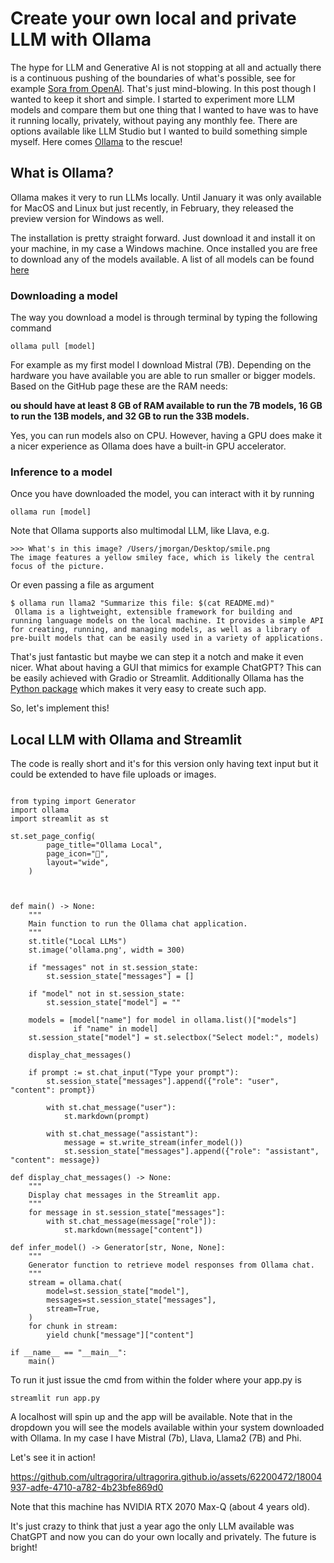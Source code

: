 # Create your own local and private LLM with Ollama 

The hype for LLM and Generative AI is not stopping at all and actually there is a continuous pushing of the boundaries of what's possible, see for example [Sora from OpenAI](https://openai.com/sora). That's just mind-blowing. 
In this post though I wanted to keep it short and simple. I started to experiment more LLM models and compare them but one thing that I wanted to have was to have it running locally, privately, without paying any monthly fee. There are options available like LLM Studio but I wanted to build something simple myself. Here comes [Ollama](https://ollama.com/) to the rescue! 


## What is Ollama?

Ollama makes it very to run LLMs locally. Until January it was only available for MacOS and Linux but just recently, in February, they released the preview version for Windows as well. 

The installation is pretty straight forward. Just download it and install it on your machine, in my case a Windows machine.
Once installed you are free to download any of the models available. A list of all models can be found [here](https://ollama.com/library)

### Downloading a model

The way you download a model is through terminal by typing the following command

```
ollama pull [model]
```
For example as my first model I download Mistral (7B). Depending on the hardware you have available you are able to run smaller or bigger models. Based on the GitHub page these are the RAM needs:

**ou should have at least 8 GB of RAM available to run the 7B models, 16 GB to run the 13B models, and 32 GB to run the 33B models.**

Yes, you can run models also on CPU. However, having a GPU does make it a nicer experience as Ollama does have a built-in GPU accelerator. 

### Inference to a model

Once you have downloaded the model, you can interact with it by running 

```
ollama run [model]
```

Note that Ollama supports also multimodal LLM, like Llava, e.g.

```
>>> What's in this image? /Users/jmorgan/Desktop/smile.png
The image features a yellow smiley face, which is likely the central focus of the picture.
```

Or even passing a file as argument

```
$ ollama run llama2 "Summarize this file: $(cat README.md)"
 Ollama is a lightweight, extensible framework for building and running language models on the local machine. It provides a simple API for creating, running, and managing models, as well as a library of pre-built models that can be easily used in a variety of applications.
```

That's just fantastic but maybe we can step it a notch and make it even nicer. What about having a GUI that mimics for example ChatGPT? This can be easily achieved with Gradio or Streamlit. Additionally Ollama has the [Python package](https://pypi.org/project/ollama/) which makes it very easy to create such app. 

So, let's implement this!


## Local LLM with Ollama and Streamlit

The code is really short and it's for this version only having text input but it could be extended to have file uploads or images. 

```

from typing import Generator
import ollama
import streamlit as st

st.set_page_config(
        page_title="Ollama Local",
        page_icon="🦙",
        layout="wide",
    )



def main() -> None:
    """
    Main function to run the Ollama chat application.
    """
    st.title("Local LLMs")
    st.image('ollama.png', width = 300)

    if "messages" not in st.session_state:
        st.session_state["messages"] = []

    if "model" not in st.session_state:
        st.session_state["model"] = ""

    models = [model["name"] for model in ollama.list()["models"]
              if "name" in model]
    st.session_state["model"] = st.selectbox("Select model:", models)

    display_chat_messages()

    if prompt := st.chat_input("Type your prompt"):
        st.session_state["messages"].append({"role": "user", "content": prompt})

        with st.chat_message("user"):
            st.markdown(prompt)

        with st.chat_message("assistant"):
            message = st.write_stream(infer_model())
            st.session_state["messages"].append({"role": "assistant", "content": message})

def display_chat_messages() -> None:
    """
    Display chat messages in the Streamlit app.
    """
    for message in st.session_state["messages"]:
        with st.chat_message(message["role"]):
            st.markdown(message["content"])

def infer_model() -> Generator[str, None, None]:
    """
    Generator function to retrieve model responses from Ollama chat.
    """
    stream = ollama.chat(
        model=st.session_state["model"],
        messages=st.session_state["messages"],
        stream=True,
    )
    for chunk in stream:
        yield chunk["message"]["content"]

if __name__ == "__main__":
    main()

```

To run it just issue the cmd from within the folder where your app.py is 

```
streamlit run app.py
```

A localhost will spin up and the app will be available.
Note that in the dropdown you will see the models available within your system downloaded with Ollama. In my case I have Mistral (7b), Llava, Llama2 (7B) and Phi.

Let's see it in action!



https://github.com/ultragorira/ultragorira.github.io/assets/62200472/18004937-adfe-4710-a782-4b23bfe869d0


Note that this machine has NVIDIA RTX 2070 Max-Q (about 4 years old).

It's just crazy to think that just a year ago the only LLM available was ChatGPT and now you can do your own locally and privately. The future is bright!
